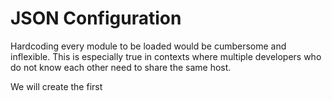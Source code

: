 # JSON Configuration

Hardcoding every module to be loaded would be cumbersome and inflexible. This is especially true in contexts where multiple developers who do not know each other need to share the same host.

We will create the first 